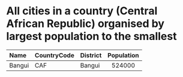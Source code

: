 # All cities in a country (Central African Republic) organised by largest population to the smallest

| Name | CountryCode | District | Population |
| :--- | :--- | :--- | :---: |
|Bangui|CAF|Bangui|524000|
